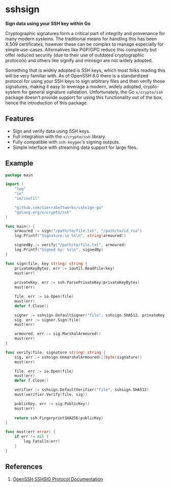 # sshsign
**Sign data using your SSH key within Go**

Cryptographic signatures form a critical part of integrity and provenance
for many modern systems. The traditional means for handling this has been
X.509 certificates, however these can be complex to manage especially for
simple use-cases. Alternatives like PGP/GPG reduce this complexity but
offer reduced security (due to their use of outdated cryptographic protocols)
and others like signify and minisign are not widely adopted.

Something that is widely adopted is SSH keys, which most folks reading this
will be very familiar with. As of OpenSSH 8.0 there is a standardized protocol
for using your SSH keys to sign arbitrary files and then verify those signatures,
making it easy to leverage a modern, widely adopted, crypto-system for general
signature validation. Unfortunately, the Go `x/crypto/ssh` package doesn't provide
support for using this functionality out of the box, hence the introduction of
this package.

## Features
 - Sign and verify data using SSH keys.
 - Full integration with the `x/crypto/ssh` library.
 - Fully compatible with `ssh-keygen`'s signing outputs.
 - Simple interface with streaming data support for large files.

## Example

```go
package main

import (
    "log"
    "io"
    "io/ioutil"

    "github.com/SierraSoftworks/sshsign-go"
	"golang.org/x/crypto/ssh"
)

func main() {
    armoured := sign("/path/to/file.txt", "/path/to/id_rsa")
    log.Printf("Signature:\n %s\n", string(armoured))

    signedBy := verify("/path/to/file.txt", armoured)
    log.Printf("Signed by: %s\n", signedBy)
}

func sign(file, key string) string {
    privateKeyBytes, err := ioutil.ReadFile(key)
    must(err)
    
    privateKey, err := ssh.ParsePrivateKey(privateKeyBytes)
    must(err)

    file, err := io.Open(file)
    must(err)
    defer f.Close()

    signer := sshsign.DefaultSigner("file", sshsign.SHA512, privateKey)
    sig, err := signer.Sign(file)
    must(err)

    armoured, err := sig.MarshalArmoured()
    must(err)
}

func verify(file, signature string) string {
    sig, err := sshsign.UnmarshalArmoured([]byte(signature))
    must(err)

    file, err := io.Open(file)
    must(err)
    defer f.Close()

    verifier := sshsign.DefaultVerifier("file", sshsign.SHA512)
    must(verifier.Verify(file, sig))

    publicKey, err := sig.PublicKey()
    must(err)
    
    return ssh.FingerprintSHA256(publicKey)
}

func must(err error) {
    if err != nil {
        log.Fatalln(err)
    }
}
```

## References
1. [OpenSSH SSHSIG Protocol Documentation](https://github.com/openssh/openssh-portable/blob/master/PROTOCOL.sshsig)